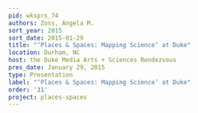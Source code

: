 ```yaml
---
pid: wksprs_74
authors: Zoss, Angela M.
sort_year: 2015
sort_date: 2015-01-29
title: "‘Places & Spaces: Mapping Science’ at Duke"
location: Durham, NC
host: the Duke Media Arts + Sciences Rendezvous
pres_date: January 29, 2015
type: Presentation
label: "‘Places & Spaces: Mapping Science’ at Duke"
order: '31'
project: places-spaces
---
```


